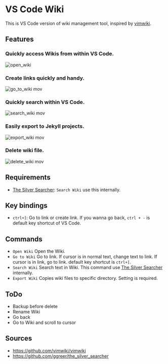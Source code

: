 # VS Code Wiki

This is VS Code version of wiki management tool, inspired by 
[vimwiki](https://github.com/vimwiki/vimwiki).

## Features

### Quickly access Wikis from within VS Code.

![open_wiki](https://user-images.githubusercontent.com/14071105/67149284-7de2ed80-f2e4-11e9-8996-90e587a3e5b0.gif)

### Create links quickly and handy.

![go_to_wiki mov](https://user-images.githubusercontent.com/14071105/67149282-7d4a5700-f2e4-11e9-9db5-4c35ef621ea1.gif)

### Quickly search within VS Code.

![search_wiki mov](https://user-images.githubusercontent.com/14071105/67149283-7de2ed80-f2e4-11e9-8119-6b30a0a04fd0.gif)

### Easily export to Jekyll projects.

![export_wiki mov](https://user-images.githubusercontent.com/14071105/67149285-7de2ed80-f2e4-11e9-845e-abc4b4407691.gif)

### Delete wiki file.

![delete_wiki mov](https://user-images.githubusercontent.com/14071105/67836768-d01bde00-fb30-11e9-857f-2f31a997d294.gif)

## Requirements

* [The Silver Searcher](https://github.com/ggreer/the_silver_searcher): `Search Wiki` use this internally.

## Key bindings

* `ctrl+]`: Go to link or create link. If you wanna go back, `ctrl + -` is 
default key shortcut of VS Code.

## Commands

* `Open Wiki` Open the Wiki.
* `Go to Wiki` Go to link. If cursor is in normal text, change text to link. If
  cursor is in link, go to link. default key shortcut is `ctrl+]`.
* `Search Wiki` Search text in Wiki. This command use 
  [The Silver Searcher](https://github.com/ggreer/the_silver_searcher) 
  internally.
* `Export Wiki` Copies wiki files to specific directory. Setting is required.

## ToDo

* Backup before delete
* Rename Wiki
* Go back
* Go to Wiki and scroll to cursor

## Sources

* https://github.com/vimwiki/vimwiki
* https://github.com/ggreer/the_silver_searcher
